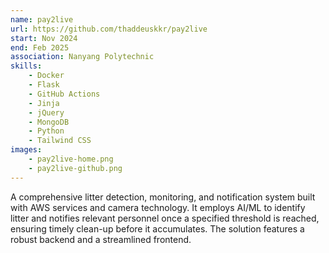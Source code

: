 ```yaml
---
name: pay2live
url: https://github.com/thaddeuskkr/pay2live
start: Nov 2024
end: Feb 2025
association: Nanyang Polytechnic
skills:
    - Docker
    - Flask
    - GitHub Actions
    - Jinja
    - jQuery
    - MongoDB
    - Python
    - Tailwind CSS
images:
    - pay2live-home.png
    - pay2live-github.png
---
```


A comprehensive litter detection, monitoring, and notification system built with AWS services and camera technology. It
employs AI/ML to identify litter and notifies relevant personnel once a specified threshold is reached, ensuring timely
clean-up before it accumulates. The solution features a robust backend and a streamlined frontend.
